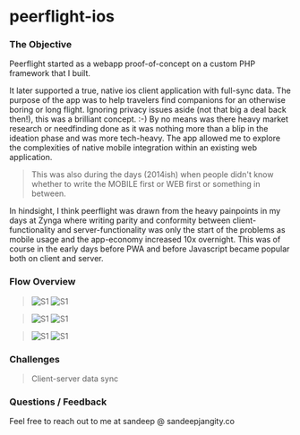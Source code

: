 # peerflight-ios

### The Objective

Peerflight started as a webapp proof-of-concept on a custom PHP framework that I built.

It later supported a true, native ios client application with full-sync data. The purpose of the app was to help travelers find companions for an otherwise boring or long flight. Ignoring privacy issues aside (not that big a deal back then!), this was a brilliant concept. :-) By no means was there heavy market research or needfinding done as it was nothing more than a blip in the ideation phase and was more tech-heavy. The app allowed me to explore the complexities of native mobile integration within an existing web application.

> This was also during the days (2014ish) when people didn't know whether to write the MOBILE first or WEB first or something in between.

In hindsight, I think peerflight was drawn from the heavy painpoints in my days at Zynga where writing parity and conformity between client-functionality and server-functionality was only the start of the problems as mobile usage and the app-economy increased 10x overnight. This was of course in the early days before PWA and before Javascript became popular both on client and server.

### Flow Overview

> ![S1](/design/peerflight-screenshot.png) ![S1](/design/peerflight-screenshot3.png)

> ![S1](/design/peerflight-screenshot2.png) ![S1](/design/peerflight-screenshot4.png)

> ![S1](/design/peerflight-screenshot5.png) ![S1](/design/peerflight-screenshot6.png)

### Challenges

> Client-server data sync

### Questions / Feedback

Feel free to reach out to me at sandeep @ sandeepjangity.co
